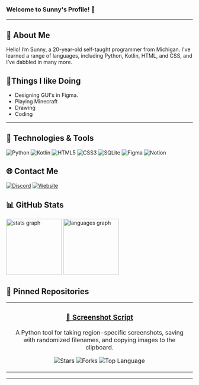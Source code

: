 ### **Welcome to Sunny's Profile! 👋**

---

## 📌 About Me
Hello! I’m Sunny, a 20-year-old self-taught programmer from Michigan. I've learned a range of languages, including Python, Kotlin, HTML, and CSS, and I’ve dabbled in many more.

## 📃Things I like Doing
- Designing GUI's in Figma.
- Playing Minecraft
- Drawing
- Coding

---

## 🔧 Technologies & Tools

![Python](https://img.shields.io/badge/Python-3670A0?style=for-the-badge&logo=python&logoColor=ffdd54)
![Kotlin](https://img.shields.io/badge/Kotlin-0095D5?style=for-the-badge&logo=kotlin&logoColor=white)
![HTML5](https://img.shields.io/badge/HTML5-E34F26?style=for-the-badge&logo=html5&logoColor=white)
![CSS3](https://img.shields.io/badge/CSS3-1572B6?style=for-the-badge&logo=css3&logoColor=white)
![SQLite](https://img.shields.io/badge/SQLite-003B57?style=for-the-badge&logo=sqlite&logoColor=white)
![Figma](https://img.shields.io/badge/Figma-F24E1E?style=for-the-badge&logo=figma&logoColor=white)
![Notion](https://img.shields.io/badge/Notion-000000?style=for-the-badge&logo=notion&logoColor=white)

## 🌐 Contact Me

[![Discord](https://img.shields.io/badge/Discord-7289DA?style=for-the-badge&logo=discord&logoColor=white)](https://discord.com/users/1086521731587518494)
[![Website](https://img.shields.io/badge/Website-4285F4?style=for-the-badge&logo=earth&logoColor=white)](https://sunny223.dev)

## 📊 GitHub Stats

<div align="left">
  <img src="https://github-readme-stats.vercel.app/api?username=Sunny223dev&hide_title=false&hide_rank=false&show_icons=true&include_all_commits=true&count_private=true&disable_animations=false&theme=dracula&locale=en&hide_border=false" height="150" alt="stats graph"  />
  <img src="https://github-readme-stats.vercel.app/api/top-langs?username=Sunny223dev&locale=en&hide_title=false&layout=compact&card_width=320&langs_count=5&theme=dracula&hide_border=false" height="150" alt="languages graph"  />
</div>

## 🌟 Pinned Repositories

<div align="center">
  
  <table>
    <tr>
      <td width="45%" align="center">
        <h3><a href="https://github.com/Sunny223dev/Screenshot-Script">📸 Screenshot Script</a></h3>
        <p>A Python tool for taking region-specific screenshots, saving with randomized filenames, and copying images to the clipboard.</p>
        <p>
          <img src="https://img.shields.io/github/stars/Sunny223dev/Screenshot-Script?style=social" alt="Stars">
          <img src="https://img.shields.io/github/forks/Sunny223dev/Screenshot-Script?style=social" alt="Forks">
          <img src="https://img.shields.io/github/languages/top/Sunny223dev/Screenshot-Script" alt="Top Language">
        </p>
      </td>
    </tr>
  </table>
  
</div>

---
